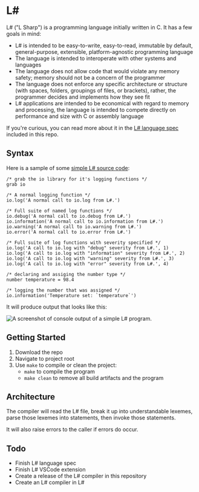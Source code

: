 # L#
L# ("L Sharp") is a programming language initially written in C. It has a few goals in mind:

- L# is intended to be easy-to-write, easy-to-read, immutable by default, general-purpose, extensible, platform-agnostic programming language
- The language is intended to interoperate with other systems and languages
- The language does not allow code that would violate any memory safety; memory should not be a concern of the programmer
- The language does not enforce any specific architecture or structure (with spaces, folders, groupings of files, or brackets), rather, the programmer decides and implements how they see fit
- L# applications are intended to be economical with regard to memory and processing, the language is intended to compete directly on performance and size with C or assembly language

If you're curious, you can read more about it in the [L# language spec](spec) included in this repo.

## Syntax

Here is a sample of some [simple L# source code](./examples/simple.ls):

```lsharp
/* grab the io library for it's logging functions */
grab io

/* A normal logging function */
io.log('A normal call to io.log from L#.')

/* Full suite of named log functions */
io.debug('A normal call to io.debug from L#.')
io.information('A normal call to io.information from L#.')
io.warning('A normal call to io.warning from L#.')
io.error('A normal call to io.error from L#.')

/* Full suite of log functions with severity specified */
io.log('A call to io.log with "debug" severity from L#.', 1)
io.log('A call to io.log with "information" severity from L#.', 2)
io.log('A call to io.log with "warning" severity from L#.', 3)
io.log('A call to io.log with "error" severity from L#.', 4)

/* declaring and assiging the number type */
number temperature = 98.4

/* logging the number that was assigned */
io.information('Temperature set: `temperature`')
```

It will produce output that looks like this:

![A screenshot of console output of a simple L# program.](assets/simple-file-console-output.png)

## Getting Started
1. Download the repo
1. Navigate to project root
1. Use `make` to compile or clean the project:
    - `make` to compile the program
    - `make clean` to remove all build artifacts and the program

## Architecture
The compiler will read the L# file, break it up into understandable lexemes, parse those lexemes into statements, then invoke those statements.

It will also raise errors to the caller if errors do occur.

## Todo
- Finish L# language spec
- Finish L# VSCode extension
- Create a release of the L# compiler in this repository
- Create an L# compiler in L#